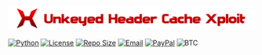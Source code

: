 ![uhcx icon](assets/static/uhcx.png)

[![Python](https://img.shields.io/badge/Python-3.8%2B-3776BF?style=for-the-badge&logo=python&logoColor=3776BF)](https://www.python.org/)
[![License](https://img.shields.io/badge/License-MIT-A31F34?style=for-the-badge&logo=opensourceinitiative&logoColor=white)](./LICENSE)
[![Repo Size](https://img.shields.io/github/repo-size/hafiznurrahman/unkeyed-header-cache-xploit?style=for-the-badge&color=008000&logo=github&logoColor=white)](https://github.com/hafiznurrahman/unkeyed-header-cache-xploit)
[![Email](https://img.shields.io/badge/Email-ProtonMail-6D4AFF?style=for-the-badge&logo=protonmail&logoColor=white)](mailto:zexxondominatez@proton.me)
[![PayPal](https://img.shields.io/badge/Donate-PayPal-00457C?style=for-the-badge&logo=paypal&logoColor=white)](https://www.paypal.me/HafizNurRahman12)
![BTC](https://img.shields.io/badge/BTC-Donate-E28000?style=for-the-badge&logo=bitcoin&logoColor=white)
